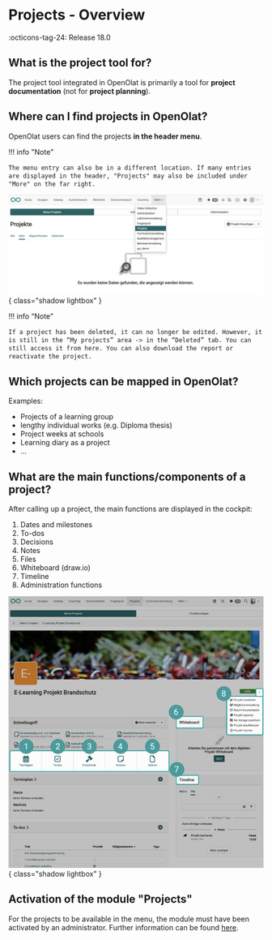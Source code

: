 # Projects - Overview

:octicons-tag-24: Release 18.0

## What is the project tool for?

The project tool integrated in OpenOlat is primarily a tool for **project documentation** (not for **project planning**).


## Where can I find projects in OpenOlat?

OpenOlat users can find the projects **in the header menu**. 

!!! info "Note"

    The menu entry can also be in a different location. If many entries are displayed in the header, "Projects" may also be included under "More" on the far right.

![projekte_hauptmenue_v1_de.png](assets/projekte_hauptmenue_v1_de.png){ class="shadow lightbox" }

!!! info “Note”

    If a project has been deleted, it can no longer be edited. However, it is still in the “My projects” area -> in the “Deleted” tab. You can still access it from here. You can also download the report or reactivate the project.


## Which projects can be mapped in OpenOlat?

Examples:

* Projects of a learning group
* lengthy individual works (e.g. Diploma thesis)
* Project weeks at schools
* Learning diary as a project
* …

## What are the main functions/components of a project?

After calling up a project, the main functions are displayed in the cockpit:

1. Dates and milestones
2. To-dos
3. Decisions
4. Notes
6. Files
5. Whiteboard (draw.io)
7. Timeline
8. Administration functions

![projekte_overview_v1_de.png](assets/projekte_overview_v1_de.png){ class="shadow lightbox" }

## Activation of the module "Projects"

For the projects to be available in the menu, the module must have been activated by an administrator. Further information can be found [here](../../manual_admin/administration/Modules_Projects.md).